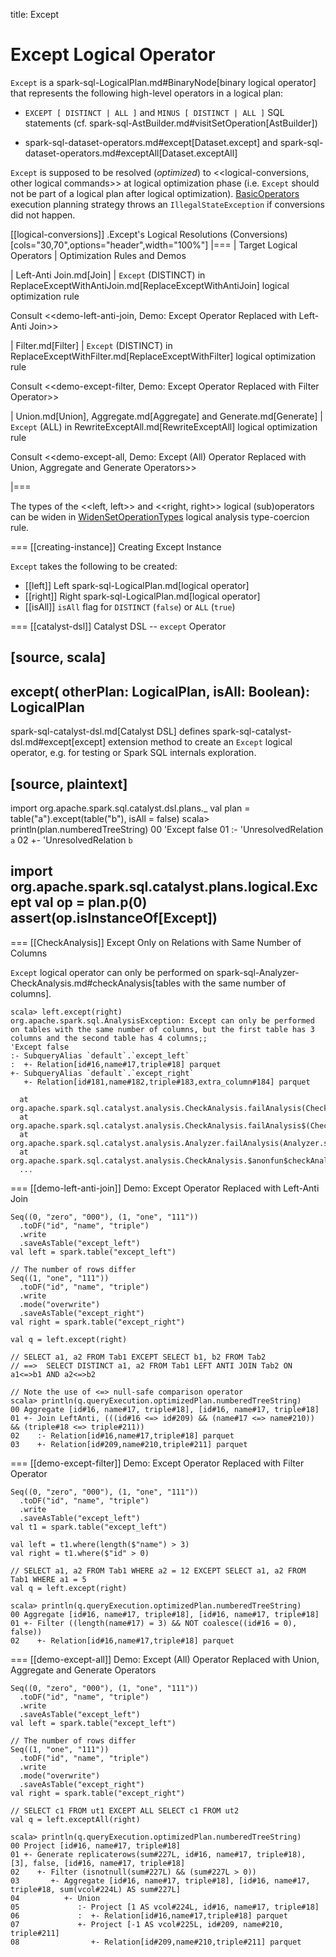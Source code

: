 title: Except

# Except Logical Operator

`Except` is a spark-sql-LogicalPlan.md#BinaryNode[binary logical operator] that represents the following high-level operators in a logical plan:

* `EXCEPT [ DISTINCT | ALL ]` and `MINUS [ DISTINCT | ALL ]` SQL statements (cf. spark-sql-AstBuilder.md#visitSetOperation[AstBuilder])

* spark-sql-dataset-operators.md#except[Dataset.except] and spark-sql-dataset-operators.md#exceptAll[Dataset.exceptAll]

`Except` is supposed to be resolved (_optimized_) to <<logical-conversions, other logical commands>> at logical optimization phase (i.e. `Except` should not be part of a logical plan after logical optimization). [BasicOperators](../execution-planning-strategies/BasicOperators.md) execution planning strategy throws an `IllegalStateException` if conversions did not happen.

[[logical-conversions]]
.Except's Logical Resolutions (Conversions)
[cols="30,70",options="header",width="100%"]
|===
| Target Logical Operators
| Optimization Rules and Demos

| Left-Anti Join.md[Join]
| `Except` (DISTINCT) in ReplaceExceptWithAntiJoin.md[ReplaceExceptWithAntiJoin] logical optimization rule

Consult <<demo-left-anti-join, Demo: Except Operator Replaced with Left-Anti Join>>

| Filter.md[Filter]
| `Except` (DISTINCT) in ReplaceExceptWithFilter.md[ReplaceExceptWithFilter] logical optimization rule

Consult <<demo-except-filter, Demo: Except Operator Replaced with Filter Operator>>

| Union.md[Union], Aggregate.md[Aggregate] and Generate.md[Generate]
| `Except` (ALL) in RewriteExceptAll.md[RewriteExceptAll] logical optimization rule

Consult <<demo-except-all, Demo: Except (All) Operator Replaced with Union, Aggregate and Generate Operators>>

|===

The types of the <<left, left>> and <<right, right>> logical (sub)operators can be widen in [WidenSetOperationTypes](../logical-analysis-rules/WidenSetOperationTypes.md) logical analysis type-coercion rule.

=== [[creating-instance]] Creating Except Instance

`Except` takes the following to be created:

* [[left]] Left spark-sql-LogicalPlan.md[logical operator]
* [[right]] Right spark-sql-LogicalPlan.md[logical operator]
* [[isAll]] `isAll` flag for `DISTINCT` (`false`) or `ALL` (`true`)

=== [[catalyst-dsl]] Catalyst DSL -- `except` Operator

[source, scala]
----
except(
  otherPlan: LogicalPlan,
  isAll: Boolean): LogicalPlan
----

spark-sql-catalyst-dsl.md[Catalyst DSL] defines spark-sql-catalyst-dsl.md#except[except] extension method to create an `Except` logical operator, e.g. for testing or Spark SQL internals exploration.

[source, plaintext]
----
import org.apache.spark.sql.catalyst.dsl.plans._
val plan = table("a").except(table("b"), isAll = false)
scala> println(plan.numberedTreeString)
00 'Except false
01 :- 'UnresolvedRelation `a`
02 +- 'UnresolvedRelation `b`

import org.apache.spark.sql.catalyst.plans.logical.Except
val op = plan.p(0)
assert(op.isInstanceOf[Except])
----

=== [[CheckAnalysis]] Except Only on Relations with Same Number of Columns

`Except` logical operator can only be performed on spark-sql-Analyzer-CheckAnalysis.md#checkAnalysis[tables with the same number of columns].

```
scala> left.except(right)
org.apache.spark.sql.AnalysisException: Except can only be performed on tables with the same number of columns, but the first table has 3 columns and the second table has 4 columns;;
'Except false
:- SubqueryAlias `default`.`except_left`
:  +- Relation[id#16,name#17,triple#18] parquet
+- SubqueryAlias `default`.`except_right`
   +- Relation[id#181,name#182,triple#183,extra_column#184] parquet

  at org.apache.spark.sql.catalyst.analysis.CheckAnalysis.failAnalysis(CheckAnalysis.scala:43)
  at org.apache.spark.sql.catalyst.analysis.CheckAnalysis.failAnalysis$(CheckAnalysis.scala:42)
  at org.apache.spark.sql.catalyst.analysis.Analyzer.failAnalysis(Analyzer.scala:95)
  at org.apache.spark.sql.catalyst.analysis.CheckAnalysis.$anonfun$checkAnalysis$16(CheckAnalysis.scala:288)
  ...
```

=== [[demo-left-anti-join]] Demo: Except Operator Replaced with Left-Anti Join

```
Seq((0, "zero", "000"), (1, "one", "111"))
  .toDF("id", "name", "triple")
  .write
  .saveAsTable("except_left")
val left = spark.table("except_left")

// The number of rows differ
Seq((1, "one", "111"))
  .toDF("id", "name", "triple")
  .write
  .mode("overwrite")
  .saveAsTable("except_right")
val right = spark.table("except_right")

val q = left.except(right)

// SELECT a1, a2 FROM Tab1 EXCEPT SELECT b1, b2 FROM Tab2
// ==>  SELECT DISTINCT a1, a2 FROM Tab1 LEFT ANTI JOIN Tab2 ON a1<=>b1 AND a2<=>b2

// Note the use of <=> null-safe comparison operator
scala> println(q.queryExecution.optimizedPlan.numberedTreeString)
00 Aggregate [id#16, name#17, triple#18], [id#16, name#17, triple#18]
01 +- Join LeftAnti, (((id#16 <=> id#209) && (name#17 <=> name#210)) && (triple#18 <=> triple#211))
02    :- Relation[id#16,name#17,triple#18] parquet
03    +- Relation[id#209,name#210,triple#211] parquet
```

=== [[demo-except-filter]] Demo: Except Operator Replaced with Filter Operator

```
Seq((0, "zero", "000"), (1, "one", "111"))
  .toDF("id", "name", "triple")
  .write
  .saveAsTable("except_left")
val t1 = spark.table("except_left")

val left = t1.where(length($"name") > 3)
val right = t1.where($"id" > 0)

// SELECT a1, a2 FROM Tab1 WHERE a2 = 12 EXCEPT SELECT a1, a2 FROM Tab1 WHERE a1 = 5
val q = left.except(right)

scala> println(q.queryExecution.optimizedPlan.numberedTreeString)
00 Aggregate [id#16, name#17, triple#18], [id#16, name#17, triple#18]
01 +- Filter ((length(name#17) = 3) && NOT coalesce((id#16 = 0), false))
02    +- Relation[id#16,name#17,triple#18] parquet
```

=== [[demo-except-all]] Demo: Except (All) Operator Replaced with Union, Aggregate and Generate Operators

```
Seq((0, "zero", "000"), (1, "one", "111"))
  .toDF("id", "name", "triple")
  .write
  .saveAsTable("except_left")
val left = spark.table("except_left")

// The number of rows differ
Seq((1, "one", "111"))
  .toDF("id", "name", "triple")
  .write
  .mode("overwrite")
  .saveAsTable("except_right")
val right = spark.table("except_right")

// SELECT c1 FROM ut1 EXCEPT ALL SELECT c1 FROM ut2
val q = left.exceptAll(right)

scala> println(q.queryExecution.optimizedPlan.numberedTreeString)
00 Project [id#16, name#17, triple#18]
01 +- Generate replicaterows(sum#227L, id#16, name#17, triple#18), [3], false, [id#16, name#17, triple#18]
02    +- Filter (isnotnull(sum#227L) && (sum#227L > 0))
03       +- Aggregate [id#16, name#17, triple#18], [id#16, name#17, triple#18, sum(vcol#224L) AS sum#227L]
04          +- Union
05             :- Project [1 AS vcol#224L, id#16, name#17, triple#18]
06             :  +- Relation[id#16,name#17,triple#18] parquet
07             +- Project [-1 AS vcol#225L, id#209, name#210, triple#211]
08                +- Relation[id#209,name#210,triple#211] parquet
```
